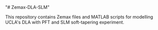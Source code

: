 "# Zemax-DLA-SLM" 

This repository contains Zemax files and MATLAB scripts for modelling UCLA's DLA with PFT and SLM soft-tapering experiment.
